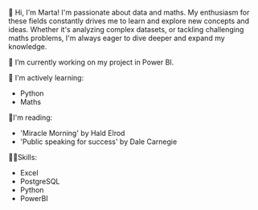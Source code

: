 👋 Hi, I'm Marta! I'm passionate about data and maths. My enthusiasm for these fields constantly drives me to learn and explore new concepts and ideas. Whether it's analyzing complex datasets, or tackling challenging maths problems, I'm always eager to dive deeper and expand my knowledge.

🌱 I’m currently working on my project in Power BI.

🧠 I'm actively learning:
* Python
* Maths

📖I'm reading:
* 'Miracle Morning' by Hald Elrod
* 'Public speaking for success' by Dale Carnegie

👩‍💻Skills:
* Excel
* PostgreSQL
* Python
* PowerBI
